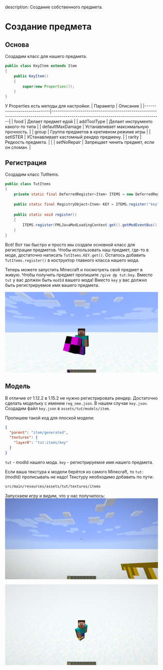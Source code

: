 description: Создание собственного предмета.

# Создание предмета

## Основа

Создадим класс для нашего предмета.

```java
public class KeyItem extends Item
{
    public KeyItem()
    {
        super(new Properties());
    }
}
```
У Properties есть методы для настройки:
| Параметр                    | Описание      																														 |
|-----------------------------|--------------------------------------------------------------------------------------------------------------------------------------|
| food					      | Делает предмет едой																													 |
| addToolType				  | Делает инструменто какого-то типа																									 |
| defaultMaxDamage  		  | Устанавливает максимальную прочность.																								 |
| group			 			  | Группа предметов в кретивном режиме игры																							 |
| setISTER                    | УСтанавливает кастомный рендер предмену. 																		           			 |
| rarity                      | Редкость предмета.   																										         |                                                                                                                                                                                                       |
| setNoRepair                 | Запрещает чинить предмет, если он сломан.																							 |  
## Регистрация

Создадим класс TutItems.

```java
public class TutItems
{
    private static final DeferredRegister<Item> ITEMS = new DeferredRegister<>(ForgeRegistries.ITEMS, TestMod.MOD_ID);

    public static final RegistryObject<Item> KEY = ITEMS.register("key",  KeyItem::new);

    public static void register()
    {
        ITEMS.register(FMLJavaModLoadingContext.get().getModEventBus());
    }
}
```

Всё! Вот так быстро и просто мы создали основной класс для регистрации предметов. Чтобы использовать наш предмет,
где-то в моде, достаточно написать `TutItems.KEY.get()`. Осталось добавить `TutItems.register()` в коструктор главного класса нашего мода.

Теперь можете запустить Minecraft и посмотреть свой предмет в живую. Чтобы получить предмет пропишите `/give @p tut:key`.
Вместо `tut` у вас должен быть `modId` вашего мода! Вместо `key` у вас должно быть регистрируемое имя вашего предмета.

[![Предмет юез модельки](images/non_model.png)](images/non_model.png)

## Модель

В отличие от 1.12.2 в 1.15.2 не нужно регистрировать рендер. Достаточно сделать модельку с именем `reg_nme.json`. В нашем случае `key.json`.
Создадим файл `key.json` в `assets/tut/models/item`.

Пропишем такой код для плоской модели:
```json
{
  "parent": "item/generated",
  "textures": {
    "layer0": "tut:items/key"
  }
}
```

`tut` - modId нашего мода.
`key` - регистрируемое имя нашего предмета.

Если ваша текстура к модели берётся из самого Minecraft, то `tut:`(modId) прописывать не надо! Текстуру необходимо добавить по пути:
```md
src/main/resources/assets/tut/textures/items
```

Запускаем игру и видим, что у нас получилось:
[![Предмет с моделью от первого лица](images/simple_model.png)](images/simple_model.png)

[![Предмет с моделью от третьего лица](images/simple_model_2.png)](images/simple_model_2.png)
